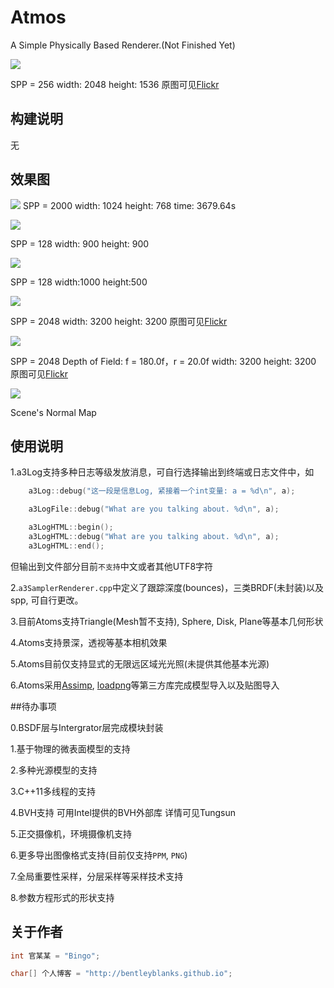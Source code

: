 # Atmos

A Simple Physically Based Renderer.(Not Finished Yet)

![](https://farm2.staticflickr.com/1549/26033000861_2fa780aaf5_o.png)

SPP = 256 width: 2048 height: 1536 原图可见[Flickr](https://www.flickr.com/photos/134486032@N03/26033000861/in/dateposted-public/)

## 构建说明

无


## 效果图

![](https://farm2.staticflickr.com/1532/25519761274_41cfb1dd5a_o.png)
SPP = 2000 width: 1024 height: 768 time: 3679.64s

![](https://farm2.staticflickr.com/1719/26072294146_37565d104a_z.jpg)

SPP = 128 width: 900 height: 900

![](https://farm2.staticflickr.com/1540/25493615434_59b96306f5_z.jpg)

SPP = 128 width:1000 height:500

![](https://farm2.staticflickr.com/1463/25207503294_b30be85aa8_z.jpg)

SPP = 2048 width: 3200 height: 3200 原图可见[Flickr](https://www.flickr.com/photos/134486032@N03/25151015169/in/dateposted-public/)

![](https://farm2.staticflickr.com/1486/25742938521_7161856337_z.jpg)

SPP = 2048 Depth of Field: f = 180.0f，r = 20.0f width: 3200 height: 3200 原图可见[Flickr](https://www.flickr.com/photos/134486032@N03/25742938521/in/dateposted-public/)

![](https://farm2.staticflickr.com/1680/25539770910_482c4da26f_z.jpg)

Scene's Normal Map



## 使用说明

1.a3Log支持多种日志等级发放消息，可自行选择输出到终端或日志文件中，如

```cpp
    a3Log::debug("这一段是信息Log, 紧接着一个int变量: a = %d\n", a);

    a3LogFile::debug("What are you talking about. %d\n", a);

    a3LogHTML::begin();
    a3LogHTML::debug("What are you talking about. %d\n", a);
    a3LogHTML::end();
```
但输出到文件部分目前```不支持```中文或者其他UTF8字符

2.```a3SamplerRenderer.cpp```中定义了跟踪深度(bounces)，三类BRDF(未封装)以及spp, 可自行更改。

3.目前Atoms支持Triangle(Mesh暂不支持), Sphere, Disk, Plane等基本几何形状

4.Atoms支持景深，透视等基本相机效果

5.Atoms目前仅支持显式的无限远区域光光照(未提供其他基本光源)

6.Atoms采用[Assimp](https://github.com/assimp/assimp), [loadpng](http://lodev.org/lodepng/)等第三方库完成模型导入以及贴图导入

##待办事项

0.BSDF层与Intergrator层完成模块封装

1.基于物理的微表面模型的支持

2.多种光源模型的支持

3.C++11多线程的支持

4.BVH支持 可用Intel提供的BVH外部库 详情可见Tungsun

5.正交摄像机，环境摄像机支持

6.更多导出图像格式支持(目前仅支持```PPM```, ```PNG```)

7.全局重要性采样，分层采样等采样技术支持

8.参数方程形式的形状支持


## 关于作者

``` cpp
int 官某某 = "Bingo";

char[] 个人博客 = "http://bentleyblanks.github.io";
```

